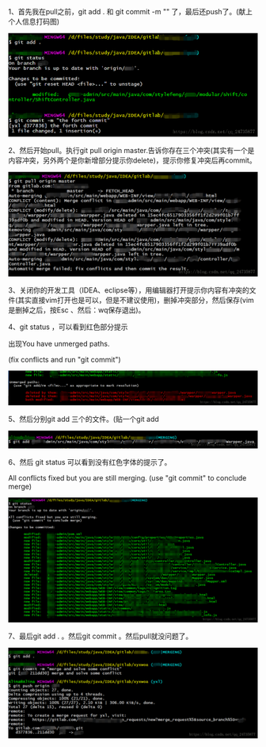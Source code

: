1、首先我在pull之前，git add . 和 git commit -m "" 了，最后还push了。(献上个人信息打码图)

![img](../../ImageAssets/20180628182730260.png)

2、然后开始pull。执行git pull origin master.告诉你存在三个冲突(其实有一个是内容冲突，另外两个是你新增部分提示你delete)，提示你修复冲突后再commit。

![img](../../ImageAssets/20180628183912260.png)

3、关闭你的开发工具（IDEA、eclipse等），用编辑器打开提示你内容有冲突的文件(其实直接vim打开也是可以，但是不建议使用)，删掉冲突部分，然后保存(vim是删掉之后，按Esc 、然后：wq保存退出)。



4、git status ，可以看到红色部分提示 

出现You have unmerged paths.

 (fix conflicts and run "git commit") 

![img](../../ImageAssets/2018062818490610.png)

5、然后分别git add 三个的文件。(贴一个git add

![img](../../ImageAssets/20180628184243756.png)

6、然后 git status 可以看到没有红色字体的提示了。

All conflicts fixed but you are still merging.
 (use "git commit" to conclude merge)

![img](../../ImageAssets/20180628184706488.png)

7、最后git add . 。然后git commit 。然后pull就没问题了。

![img](../../ImageAssets/20180628185459378.png)